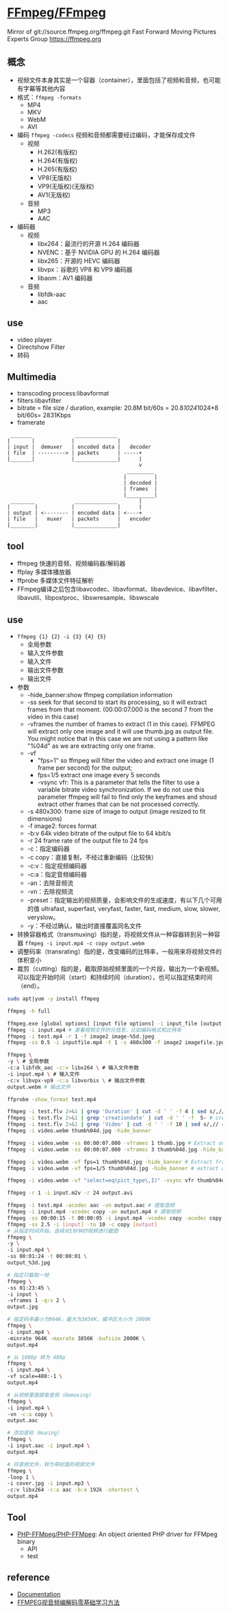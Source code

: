# [FFmpeg/FFmpeg](https://github.com/FFmpeg/FFmpeg)

Mirror of git://source.ffmpeg.org/ffmpeg.git  Fast Forward Moving Pictures Experts Group https://ffmpeg.org

## 概念

* 视频文件本身其实是一个容器（container），里面包括了视频和音频，也可能有字幕等其他内容
* 格式：`ffmpeg -formats`
  - MP4
  - MKV
  - WebM
  - AVI
* 编码 `ffmpeg -codecs` 视频和音频都需要经过编码，才能保存成文件
  - 视频
    + H.262(有版权)
    + H.264(有版权)
    + H.265(有版权)
    + VP8(无版权)
    + VP9(无版权)(无版权)
    + AV1(无版权)
  - 音频
    + MP3
    + AAC
* 编码器
  - 视频
    + libx264：最流行的开源 H.264 编码器
    + NVENC：基于 NVIDIA GPU 的 H.264 编码器
    + libx265：开源的 HEVC 编码器
    + libvpx：谷歌的 VP8 和 VP9 编码器
    + libaom：AV1 编码器
  - 音频
    + libfdk-aac
    + aac

## use

* video player
* Directshow Filter
* 转码

## Multimedia

* transcoding process:libavformat
* filters:libavfilter
* bitrate = file size / duration, example: 20.8M bit/60s = 20.8*1024*1024*8 bit/60s= 2831Kbps
* framerate

```
 _______              ______________
|       |            |              |
| input |  demuxer   | encoded data |   decoder
| file  | ---------> | packets      | -----+
|_______|            |______________|      |
                                           v
                                       _________
                                      |         |
                                      | decoded |
                                      | frames  |
                                      |_________|
 ________             ______________       |
|        |           |              |      |
| output | <-------- | encoded data | <----+
| file   |   muxer   | packets      |   encoder
|________|           |______________|
```


## tool

* ffmpeg 快速的音频、视频编码器/解码器
* ffplay 多媒体播放器
* ffprobe 多媒体文件特征解析
* FFmpeg编译之后包含libavcodec、libavformat、libavdevice、libavfilter、libavutil、libpostproc、libswresample、libswscale

## use

* `ffmpeg {1} {2} -i {3} {4} {5}`
  - 全局参数
  - 输入文件参数
  - 输入文件
  - 输出文件参数
  - 输出文件
* 参数
  - -hide_banner:show ffmpeg compilation information
  - -ss  seek for that second to start its processing, so it will extract frames from that moment. (00:00:07.000 is the second 7 from the video in this case)
  - -vframes the number of frames to extract (1 in this case). FFMPEG will extract only one image and it will use thumb.jpg as output file. You might notice that in this case we are not using a pattern like "%04d" as we are extracting only one frame.
  - -vf
      - "fps=1" so ffmpeg will filter the video and extract one image (1 frame per second) for the output;
      - fps=1/5 extract one image every 5 seconds
      - -vsync vfr: This is a parameter that tells the filter to use a variable bitrate video synchronization. If we do not use this parameter ffmpeg will fail to find only the keyframes and shoud extract other frames that can be not processed correctly.
  - -s 480x300: frame size of image to output (image resized to fit dimensions)
  - -f image2: forces format
  - -b:v 64k  video bitrate of the output file to 64 kbit/s
  - -r 24 frame rate of the output file to 24 fps
  - -c：指定编码器
  - -c copy：直接复制，不经过重新编码（比较快）
  - -c:v：指定视频编码器
  - -c:a：指定音频编码器
  - -an：去除音频流
  - -vn：去除视频流
  - -preset：指定输出的视频质量，会影响文件的生成速度，有以下几个可用的值 ultrafast, superfast, veryfast, faster, fast, medium, slow, slower, veryslow。
  - -y：不经过确认，输出时直接覆盖同名文件
* 转换容器格式（transmuxing）指的是，将视频文件从一种容器转到另一种容器 `ffmpeg -i input.mp4 -c copy output.webm`
* 调整码率（transrating）指的是，改变编码的比特率，一般用来将视频文件的体积变小
* 裁剪（cutting）指的是，截取原始视频里面的一个片段，输出为一个新视频。可以指定开始时间（start）和持续时间（duration），也可以指定结束时间（end）。

```sh
sudo apt|yum -y install ffmpeg

ffmpeg -h full

ffmpeg.exe [global options] [input file options] -i input_file [output file options] output_files
ffmpeg -i input.mp4 # 查看视频文件的元信息，比如编码格式和比特率
ffmpeg -i test.mp4 -r 1 -f image2 image-%5d.jpeg
ffmpeg -ss 0.5 -i inputfile.mp4 -t 1 -s 480x300 -f image2 imagefile.jpg

ffmpeg \
-y \ # 全局参数
-c:a libfdk_aac -c:v libx264 \ # 输入文件参数
-i input.mp4 \ # 输入文件
-c:v libvpx-vp9 -c:a libvorbis \ # 输出文件参数
output.webm # 输出文件

ffprobe -show_format test.mp4

ffmpeg -i test.flv 2>&1 | grep 'Duration' | cut -d ' ' -f 4 | sed s/,// # duration
ffmpeg -i test.flv 2>&1 | grep 'creationdate' | cut -d ' ' -f  5- # createtime
ffmpeg -i test.flv 2>&1 | grep 'Video' | cut -d ' ' -f 10 | sed s/,// # 获得视频尺寸大小
ffmpeg -i video.webm thumb%04d.jpg -hide_banner

ffmpeg -i video.webm -ss 00:00:07.000 -vframes 1 thumb.jpg # Extract only one frame
ffmpeg -i video.webm -ss 00:00:07.000 -vframes 3 thumb%04d.jpg -hide_banner

ffmpeg -i video.webm -vf fps=1 thumb%04d.jpg -hide_banner # Extract frames in a regular time basis
ffmpeg -i video.webm -vf fps=1/5 thumb%04d.jpg -hide_banner # extract one image every 5 seconds

ffmpeg -i video.webm -vf "select=eq(pict_type\,I)" -vsync vfr thumb%04d.jpg -hide_banner # make the filter to select all images that are keyframes. ("pict_type\,I" refers to Index picture type, "eq" refers to equal, so we can read it as "select all equal to index images")

ffmpeg -r 1 -i input.m2v -r 24 output.avi

ffmpeg -i test.mp4 -acodec aac -vn output.aac # 提取音频
ffmpeg -i input.mp4 -vcodec copy -an output.mp4 # 提取视频
ffmpeg -ss 00:00:15 -t 00:00:05 -i input.mp4 -vcodec copy -acodec copy output.mp4 # -ss表示开始切割的时间，-t表示要切多少。上面就是从15秒开始，切5秒钟出来
ffmpeg -ss 2.5 -i [input] -to 10 -c copy [output]
# 从指定时间开始，连续对1秒钟的视频进行截图
ffmpeg \
-y \
-i input.mp4 \
-ss 00:01:24 -t 00:00:01 \
output_%3d.jpg

# 指定只截取一帧
ffmpeg \
-ss 01:23:45 \
-i input \
-vframes 1 -q:v 2 \
output.jpg

# 指定码率最小为964K，最大为3856K，缓冲区大小为 2000K
ffmpeg \
-i input.mp4 \
-minrate 964K -maxrate 3856K -bufsize 2000K \
output.mp4

# 从 1080p 转为 480p
ffmpeg \
-i input.mp4 \
-vf scale=480:-1 \
output.mp4

# 从视频里面提取音频（demuxing）
ffmpeg \
-i input.mp4 \
-vn -c:a copy \
output.aac

# 添加音轨（muxing）
ffmpeg \
-i input.aac -i input.mp4 \
output.mp4

# 将音频文件，转为带封面的视频文件
ffmpeg \
-loop 1 \
-i cover.jpg -i input.mp3 \
-c:v libx264 -c:a aac -b:a 192k -shortest \
output.mp4
```

## Tool

* [PHP-FFMpeg/PHP-FFMpeg](https://github.com/PHP-FFmpeg/PHP-FFmpeg/): An object oriented PHP driver for FFMpeg binary
    - API
    - test

## reference

* [Documentation](https://ffmpeg.org/documentation.html)
* [FFMPEG视音频编解码零基础学习方法](https://blog.csdn.net/leixiaohua1020/article/details/15811977)

